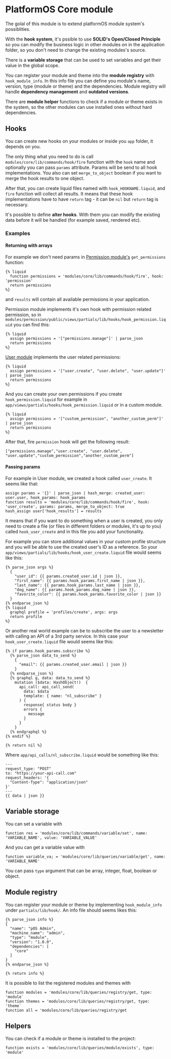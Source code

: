 # PlatformOS Core module

The golal of this module is to extend platformOS module system's possiblities.

With the **hook system**, it's pssible to use **SOLID's Open/Closed Principle** so you can modify the business logic in other modules on in the application folder, so you don't need to change the existing modules's source.

There is a **variable storage** that can be used to set variables and get their value in the global scope.

You can register your module and theme into the **module registry** with `hook_module_info`. In this info file you can define you module's name, version, type (module or theme) and the dependencies. Module registry will handle **dependency management** and **outdated versions**.

There are **module helper** functions to check if a module or theme exists in the system, so the other modules can use installed ones without hard dependencies. 

## Hooks

You can create new hooks on your modules or inside you `app` folder, it depends on you.

The only thing what you need to do is call `modules/core/lib/commands/hook/fire` function with the `hook` name and optionally you can pass `params` attribute. Params will be send to all hook implementations. You also can set `merge_to_object` boolean if you want to merge the hook results to one object.

After that, you can create liquid files named with `hook_HOOKNAME.liquid`, and `fire` function will collect all results. It means that these hook implementations have to have `return` tag - it can be `nil` but `return` tag is necessary.

It's possible to define **alter hooks**. With them you can modify the existing data before it will be handled (for example saved, rendered etc).

### Examples

#### Returning with arrays

For example we don't need params in [Permission module's](https://github.com/Platform-OS/pos-module-permission) `get_permissions` function:

```
{% liquid
  function permissions = 'modules/core/lib/commands/hook/fire', hook: 'permission'
  return permissions
%}
```

and `results` will contain all available permissions in your application.

Permission module implements it's own hook with permission related permission, so in `modules/permission/public/views/partials/lib/hooks/hook_permission.liquid` you can find this:

```
{% liquid
  assign permissions = '["permissions.manage"]' | parse_json
  return permissions
%}
```

[User module](https://github.com/Platform-OS/pos-module-user) implements the user related permissions:

```
{% liquid
  assign permissions = '["user.create", "user.delete", "user.update"]' | parse_json
  return permissions
%}
```

And you can create your own permissions if you create `hook_permission.liquid` for example in `app/views/partials/hooks/hook_permission.liquid` or in a custom module.

```
{% liquid
  assign permissions = '["custom_permission", "another_custom_perm"]' | parse_json
  return permissions
%}
```

After that, fire `permission` hook will get the following result:

```
["permissions.manage","user.create", "user.delete", "user.update","custom_permission","another_custom_perm"]
```

#### Passing params

For example in User module, we created a hook called `user_create`. It seems like that:

```
assign params = '{}' | parse_json | hash_merge: created_user: user.user, hook_params: hook_params
function results = 'modules/core/lib/commands/hook/fire', hook: 'user_create', params: params, merge_to_object: true
hash_assign user['hook_results'] = results
```

It means that if you want to do something when a user is created, you only need to create a file (or files in different folders or modules, it's up to you) called `hook_user_create` and in this file you add your functionality.

For example you can store additional values in your custom profile structure and you will be able to use the created user's ID as a reference. So your `app/views/partials/lib/hooks/hook_user_create.liquid` file would seems like this:

```
{% parse_json args %}
  {
    "user_id": {{ params.created_user.id | json }},
    "first_name": {{ params.hook_params.first_name | json }},
    "last_name": {{ params.hook_params.last_name | json }},
    "dog_name": {{ params.hook_params.dog_name | json }},
    "favorite_color": {{ params.hook_params.favorite_color | json }}
  }
{% endparse_json %}
{% liquid
  graphql profile = 'profiles/create', args: args
  return profile
%}
```

Or another real world example can be to subscribe the user to a newsletter with calling an API of a 3rd party service. In this case your `hook_user_create.liquid` file would seems like this:

```
{% if params.hook_params.subscribe %}
  {% parse_json data_to_send %}
    {
      "email": {{ params.created_user.email | json }}
    }
  {% endparse_json %}
  {% graphql g, data: data_to_send %}
    mutation ($data: HashObject!)  {
      api_call: api_call_send(
        data: $data
        template: { name: "nl_subscribe" }
      ) {
        response{ status body }
        errors {
          message
        }
      }
    }
  {% endgraphql %}
{% endif %}

{% return nil %}
```

Where `app/api_calls/nl_subscribe.liquid` would be something like this:

```
---
request_type: "POST"
to: "https://your-api-call.com"
request_headers: '{
  "Content-Type": "application/json"
}'
---
{{ data | json }}

```

## Variable storage

You can set a variable with
```
function res = 'modules/core/lib/commands/variable/set', name: 'VARIABLE_NAME', value: 'VARIABLE_VALUE'
```

And you can get a variable value with
```
function variable_va; = 'modules/core/lib/queries/variable/get', name: 'VARIABLE_NAME'
```
You can pass `type` argument that can be array, integer, float, boolean or object.

## Module registry

You can register your module or theme by implementing `hook_module_info` under `partials/lib/hook/`. An info file should seems likes this:
```
{% parse_json info %}
{
  "name": "pOS Admin",
  "machine_name": "admin",
  "type": "module",
  "version": "1.0.0",
  "dependencies": [
    "core"
  ]
}
{% endparse_json %}

{% return info %}
```
It is possible to list the registered modules and themes with
```
function modules = 'modules/core/lib/queries/registry/get, type: 'module`
function themes = 'modules/core/lib/queries/registry/get, type: 'theme`
function all = 'modules/core/lib/queries/registry/get
```

## Helpers
You can check if a module or theme is installed to the project:
```
function exists = 'modules/core/lib/queries/module/exists', type: 'module'
```
